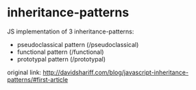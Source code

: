 # inheritance-patterns
JS implementation of 3 inheritance-patterns:
  - pseudoclassical pattern (/pseudoclassical)
  - functional pattern (/functional)
  - prototypal pattern (/prototypal)
  
original link: http://davidshariff.com/blog/javascript-inheritance-patterns/#first-article
